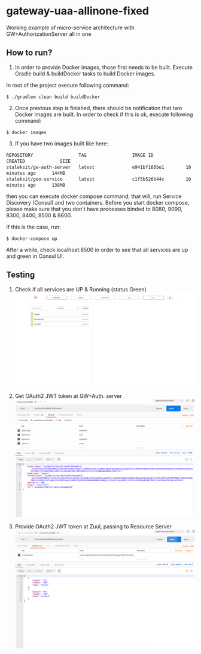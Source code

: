 # gateway-uaa-allinone-fixed
Working example of micro-service architecture with GW+AuthorizationServer all in one

## How to run?

1. In order to provide Docker images, those first needs to be built.
Execute Gradle build & buildDocker tasks to build Docker images.

In root of the project execute following command:

```
$ ./gradlew clean build buildDocker
```

2. Once previous step is finished, there should be notification that two Docker images are built.
In order to check if this is ok, execute following command:

```
$ docker images
```

3. If you have two images built like here:

```
REPOSITORY                 TAG                 IMAGE ID            CREATED             SIZE
staleksit/gw-auth-server   latest              e941bf166be1        10 minutes ago      144MB
staleksit/geo-service      latest              c1f5b526b44c        10 minutes ago      138MB
```

then you can execute docker compose command, that will, run Service Discovery (Consul) and two containers.
Before you start docker compose, please make sure that you don't have processes binded to 8080, 9090, 8300, 8400, 8500 & 8600.

If this is the case, run:

```
$ docker-compose up
```

After a while, check localhost:8500 in order to see that all services are up and green in Consul UI.


## Testing

1. Check if all services are UP & Running (status Green)
![Consul UI](images/sc-consul-001.png?raw=true)

2. Get OAuth2 JWT token at GW+Auth. server
![Getting OAuth2 JWT Token](images/sc-postman-001.png?raw=true)

3. Provide OAuth2 JWT token at Zuul, passing to Resource Server
![Request at Resource Server](images/sc-postman-002.png?raw=true)

